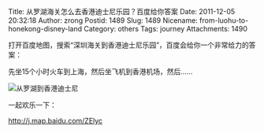 Title: 从罗湖海关怎么去香港迪士尼乐园？百度给你答案
Date: 2011-12-05 20:32:18
Author: zrong
Postid: 1489
Slug: 1489
Nicename: from-luohu-to-honekong-disney-land
Category: others
Tags: journey
Attachments: 1490

打开百度地图，搜索“深圳海关到香港迪士尼乐园”，百度会给你一个非常给力的答案：

先坐15个小时火车到上海，然后坐飞机到香港机场，然后……<!--more-->

![从罗湖到香港迪士尼](/wp-content/uploads/2011/12/luohu2disney.png)

一起欢乐一下：

<http://j.map.baidu.com/ZElyc>

